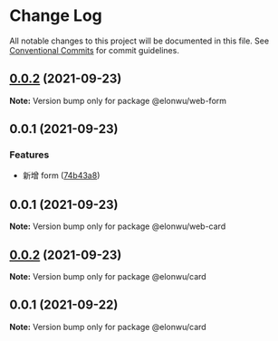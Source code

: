 # Change Log

All notable changes to this project will be documented in this file.
See [Conventional Commits](https://conventionalcommits.org) for commit guidelines.

## [0.0.2](https://github.com/ElonWu/ui/compare/@elonwu/web-form@0.0.1...@elonwu/web-form@0.0.2) (2021-09-23)

**Note:** Version bump only for package @elonwu/web-form





## 0.0.1 (2021-09-23)


### Features

* 新增 form ([74b43a8](https://github.com/ElonWu/ui/commit/74b43a8387e1fb0f3495e16161d49d816254a4dc))





## 0.0.1 (2021-09-23)

**Note:** Version bump only for package @elonwu/web-card





## [0.0.2](https://github.com/ElonWu/ui/compare/@elonwu/card@0.0.1...@elonwu/card@0.0.2) (2021-09-23)

**Note:** Version bump only for package @elonwu/card





## 0.0.1 (2021-09-22)

**Note:** Version bump only for package @elonwu/card
